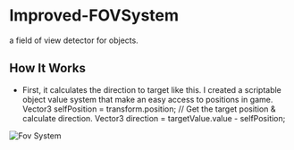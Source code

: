 # Improved-FOVSystem
 a field of view detector for objects.
 
 ## How It Works
 
 - First, it calculates the direction to target like this. I created a scriptable object value system that make an easy access to positions in game.
           Vector3 selfPosition = transform.position;
           // Get the target position & calculate direction.
           Vector3 direction = targetValue.value - selfPosition;
 
 ![Fov System](https://media1.giphy.com/media/VtjMuIIMlHL93VbbXI/giphy.gif?cid=790b761125884bf5c532142d8d2c95b88fd909f7f4369242&rid=giphy.gif&ct=g)
